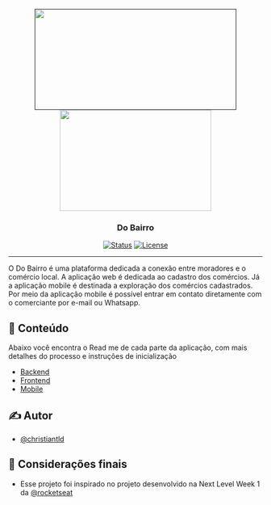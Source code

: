 <p align="center">
  <a href="" rel="noopener">
     <img style="display:inline" width=400px height=200px src="https://user-images.githubusercontent.com/37941820/84203174-5c0ac680-aa7f-11ea-9a04-863a04b3d258.png"></a>
 <img style="display:inline" width=300px height=200px src="https://user-images.githubusercontent.com/37941820/84198575-20213280-aa7a-11ea-98b1-ffbfac83a641.png"></a>
</p>

<h3 align="center">Do Bairro</h3>

<div align="center">

[![Status](https://img.shields.io/badge/status-active-success.svg)]()
[![License](https://img.shields.io/badge/license-MIT-blue.svg)](/LICENSE)

</div>

---

<p align="justified"> O Do Bairro é uma plataforma dedicada a conexão entre moradores e o comércio local. A aplicação web é dedicada ao cadastro dos comércios. Já a aplicação mobile é destinada a exploração dos comércios cadastrados. Por meio da aplicação mobile é possível entrar em contato diretamente com o comerciante por e-mail ou Whatsapp.
    <br> 
</p>

## 📝 Conteúdo
Abaixo você encontra o Read me de cada parte da aplicação, com mais detalhes do processo e instruções de inicialização

- [Backend](https://github.com/christiantld/nlw-backend)
- [Frontend](https://github.com/christiantld/nlw-frontend)
- [Mobile](https://github.com/christiantld/nlw-mobile)

## ✍️ Autor

- [@christiantld](https://christiantld.netlify.app/)

## 🎉 Considerações finais

- Esse projeto foi inspirado no projeto desenvolvido na Next Level Week 1 da [@rocketseat](https://rocketseat.com.br/)
